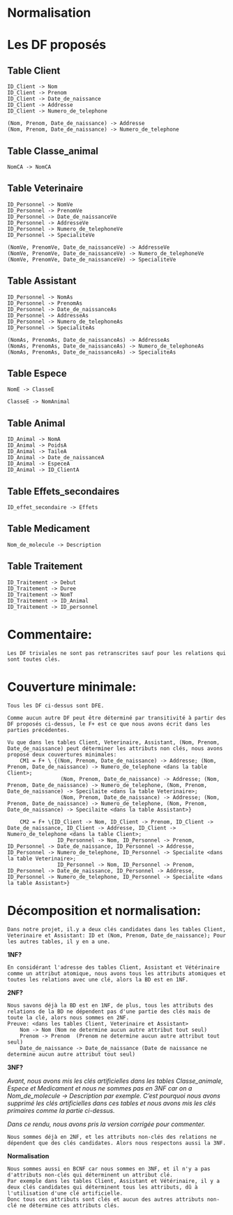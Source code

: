 Normalisation
===

# Les DF proposés

## Table Client

	ID_Client -> Nom
	ID_Client -> Prenom
	ID_Client -> Date_de_naissance
	ID_Client -> Addresse
	ID_Client -> Numero_de_telephone
	
	(Nom, Prenom, Date_de_naissance) -> Addresse
	(Nom, Prenom, Date_de_naissance) -> Numero_de_telephone



## Table Classe_animal

    NomCA -> NomCA

## Table Veterinaire

	ID_Personnel -> NomVe
	ID_Personnel -> PrenomVe
	ID_Personnel -> Date_de_naissanceVe
	ID_Personnel -> AddresseVe
	ID_Personnel -> Numero_de_telephoneVe
	ID_Personnel -> SpecialiteVe
	
	(NomVe, PrenomVe, Date_de_naissanceVe) -> AddresseVe
	(NomVe, PrenomVe, Date_de_naissanceVe) -> Numero_de_telephoneVe
	(NomVe, PrenomVe, Date_de_naissanceVe) -> SpecialiteVe
	

## Table Assistant

	ID_Personnel -> NomAs
	ID_Personnel -> PrenomAs
	ID_Personnel -> Date_de_naissanceAs
	ID_Personnel -> AddresseAs
	ID_Personnel -> Numero_de_telephoneAs
	ID_Personnel -> SpecialiteAs
	
	(NomAs, PrenomAs, Date_de_naissanceAs) -> AddresseAs
	(NomAs, PrenomAs, Date_de_naissanceAs) -> Numero_de_telephoneAs
	(NomAs, PrenomAs, Date_de_naissanceAs) -> SpecialiteAs

## Table Espece

	NomE -> ClasseE
	
	ClasseE -> NomAnimal

## Table Animal

	ID_Animal -> NomA
	ID_Animal -> PoidsA
	ID_Animal -> TaileA
	ID_Animal -> Date_de_naissanceA
	ID_Animal -> EspeceA
	ID_Animal -> ID_ClientA

## Table Effets_secondaires

	ID_effet_secondaire -> Effets

## Table Medicament

	Nom_de_molecule -> Description

## Table Traitement

	ID_Traitement -> Debut
	ID_Traitement -> Duree
	ID_Traitement -> NomT
	ID_Traitement -> ID_Animal
	ID_Traitement -> ID_personnel

# Commentaire:

	Les DF triviales ne sont pas retranscrites sauf pour les relations qui sont toutes clés.
	
# Couverture minimale:

	Tous les DF ci-dessus sont DFE. 

	Comme aucun autre DF peut être déterminé par transitivité à partir des DF proposés ci-dessus, le F+ est ce que nous avons écrit dans les parties précédentes.

	Vu que dans les tables Client, Veterinaire, Assistant, (Nom, Prenom, Date_de_naissance) peut déterminer les attributs non clés, nous avons proposé deux couvertures minimales:
		CM1 = F+ \ {(Nom, Prenom, Date_de_naissance) -> Addresse; (Nom, Prenom, Date_de_naissance) -> Numero_de_telephone <dans la table Client>;
			         (Nom, Prenom, Date_de_naissance) -> Addresse; (Nom, Prenom, Date_de_naissance) -> Numero_de_telephone, (Nom, Prenom, Date_de_naissance) -> Specilaite <dans la table Veterinaire>;
			         (Nom, Prenom, Date_de_naissance) -> Addresse; (Nom, Prenom, Date_de_naissance) -> Numero_de_telephone, (Nom, Prenom, Date_de_naissance) -> Specilaite <dans la table Assistant>}

		CM2 = F+ \{ID_Client -> Nom, ID_Client -> Prenom, ID_Client -> Date_de_naissance, ID_Client -> Addresse, ID_Client -> Numero_de_telephone <dans la table Client>;
			        ID_Personnel -> Nom, ID_Personnel -> Prenom, ID_Personnel -> Date_de_naissance, ID_Personnel -> Addresse, ID_Personnel -> Numero_de_telephone, ID_Personnel -> Specialite <dans la table Veterinaire>;
			        ID_Personnel -> Nom, ID_Personnel -> Prenom, ID_Personnel -> Date_de_naissance, ID_Personnel -> Addresse, ID_Personnel -> Numero_de_telephone, ID_Personnel -> Specialite <dans la table Assistant>}

# Décomposition et normalisation:

	Dans notre projet, il.y a deux clés candidates dans les tables Client, Veterinaire et Assistant: ID et (Nom, Prenom, Date_de_naissance); Pour les autres tables, il y en a une.

**1NF?**
	
	En considérant l'adresse des tables Client, Assistant et Vétérinaire comme un attribut atomique, nous avons tous les attributs atomiques et toutes les relations avec une clé, alors la BD est en 1NF.

**2NF?**
	
	Nous savons déjà la BD est en 1NF, de plus, tous les attributs des relations de la BD ne dépendent pas d'une partie des clés mais de toute la clé, alors nous sommes en 2NF.
	Preuve: <dans les tables Client, Veterinaire et Assistant>
		Nom -> Nom (Nom ne determine aucun autre attribut tout seul)
		Prenom -> Prenom  (Prenom ne determine aucun autre attribut tout seul)
		Date_de_naissance -> Date_de_naissance (Date de naissance ne determine aucun autre attribut tout seul)

**3NF?**
	
*Avant, nous avons mis les clés artificielles dans les tables Classe_animale, Espece et Medicament et nous ne sommes pas en 3NF car on a Nom_de_molecule -> Description par exemple. C’est pourquoi nous avons supprimé les clés artificielles dans ces tables et nous avons mis les clés primaires comme la partie ci-dessus.*


*Dans ce rendu, nous avons pris la version corrigée pour commenter.*

	Nous sommes déjà en 2NF, et les attributs non-clés des relations ne dépendent que des clés candidates. Alors nous respectons aussi la 3NF.

**Normalisation**
	
	Nous sommes aussi en BCNF car nous sommes en 3NF, et il n'y a pas d'attributs non-clés qui déterminent un attribut clé.
	Par exemple dans les tables Client, Assistant et Vétérinaire, il y a deux clés candidates qui déterminent tous les attributs, dû à l'utilisation d'une clé artificielle.
	Donc tous ces attributs sont clés et aucun des autres attributs non-clé ne détermine ces attributs clés.

